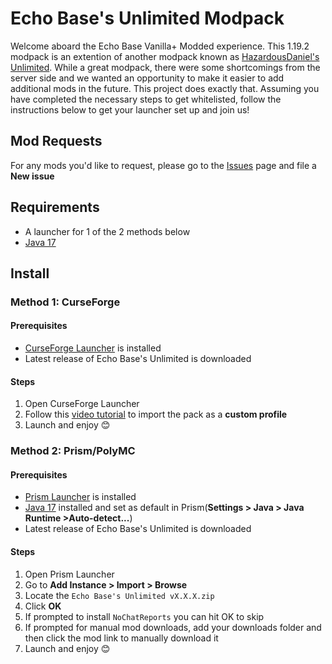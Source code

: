 # Echo Base's Unlimited Modpack
Welcome aboard the Echo Base Vanilla+ Modded experience. This 1.19.2 modpack is an extention of another modpack known as [HazardousDaniel's Unlimited](https://www.curseforge.com/minecraft/modpacks/hazardousdaniels-unlimited). While a great modpack, there were some shortcomings from the server side and we wanted an opportunity to make it easier to add additional mods in the future. This project does exactly that. Assuming you have completed the necessary steps to get whitelisted, follow the instructions below to get your launcher set up and join us!

## Mod Requests
For any mods you'd like to request, please go to the [Issues](https://github.com/Sceptyre/echo-base-unlimited/issues) page and file a **New issue**

## Requirements
- A launcher for 1 of the 2 methods below
- [Java 17](https://www.azul.com/downloads/?version=java-17-lts&os=windows&architecture=x86-64-bit&package=jdk#zulu)

## Install
### Method 1: CurseForge
#### Prerequisites
- [CurseForge Launcher](https://www.curseforge.com/download/app) is installed
- Latest release of Echo Base's Unlimited is downloaded

#### Steps
1. Open CurseForge Launcher
2. Follow this [video tutorial](https://www.youtube.com/watch?v=EGA6h3DMEEQ) to import the pack as a **custom profile**
3. Launch and enjoy 😊

### Method 2: Prism/PolyMC
#### Prerequisites
- [Prism Launcher](https://prismlauncher.org/download) is installed
- [Java 17](https://www.azul.com/downloads/?version=java-17-lts&os=windows&architecture=x86-64-bit&package=jdk#zulu) installed and set as default in Prism(**Settings > Java > Java Runtime >Auto-detect...**)
- Latest release of Echo Base's Unlimited is downloaded


#### Steps
1. Open Prism Launcher
2. Go to **Add Instance > Import > Browse**
3. Locate the `Echo Base's Unlimited vX.X.X.zip`
4. Click **OK**
5. If prompted to install `NoChatReports` you can hit OK to skip
6. If prompted for manual mod downloads, add your downloads folder and then click the mod link to manually download it
7. Launch and enjoy 😊
